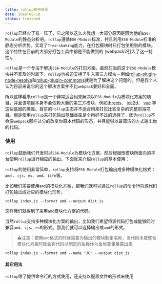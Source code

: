 ```yaml
---
title: rollup使用记录
date: 2016-06-10
status: finished
---
```


`rollup`已经火了有一阵了，它之所以这么火我想一大部分原因是因为他的`ES6-Module`的静态分析吧。`rollup`遵循`ES6-Module`标准，并且利用`ES6-Module`标准的静态分析优势，实现了`Tree-shaking`能力，在打包模块时只打包使用到的模块。这个特性在目前的大部分打包工具中都是不能做到的 (webpack2引入了这一特性)。

`rollup`是一个专注于解决`ES6-Module`的打包方案。虽然在当前这个`ES6-Module`模块并不普及的时局下，`rollup`也被迫支持了引入第三方模块－例如[rollup-plugin-node-resolve](https://github.com/rollup/rollup-plugin-node-resolve)和[rollup-plugin-commonjs](https://github.com/rollup/rollup-plugin-commonjs)就是为了解决这个问题的。但是我个人认为目前来说它的这个解决方案并不比`webpack`要好和全面。

所以这样看来`rollup`是一个非常适合用来解决以`ES6-Module`为模块化方案的项目，并且该项目本身不会依赖大量的第三方模块，例如[threejs](https://github.com/mrdoob/three.js/)、 [jcc2d](https://github.com/jasonChen1982/jcc2d)、 [vue](https://github.com/vuejs/vue) 等这些底层的类库。目前的`rollup`生态并不适合用来打包比较复杂的完整前端项目。但是使用`rollup`来打包输出基础类库是个再好不过的选择了，因为`rollup`不会像`webpack`那样过分的改变你原本代码的形态，并且能够以最简洁的方式输出你的代码。

### 使用

`rollup`鼓励我们开发时以`ES6-Module`为模块化方案，然后根据改模块所面向的平台使用`rollup`进行相应的输出。下面就来介绍`rollup`的基本使用：

`rollup`的使用非常简单，`rollup`支持将`ES6-Module`打包输出成多种模块化格式：`amd` 、`cjs`、`es`、`umd`、`iife`等。

比如我们需要使用`amd`的模块化方案，那我们就可以通过`rollup`的命令行将源代码打包输出成对应的模块化形势。

```
rollup index.js --format amd --output dist.js
```

这样我们就得到了采用`amd`模块化方案的代码。

当然`rollup`支持多种模块化方案的输出，比如我们希望将源代码打包成能够同时兼容`amd`、`cjs`、`es`的形式。那我们就可以选择输出成`umd`的形式。

> ⚠️注意：使用`umd`格式的时候需要为输出的模块制定名称，当代码未被整合模块化方案时就会将代码以制定的名称作为全局变量暴露出来

```
rollup index.js --format umd --name "JC" --output dist.js
```

#### 其它用法

`rollup`除了提供命令行的方式使用，还支持以配置文件的形式来使用


